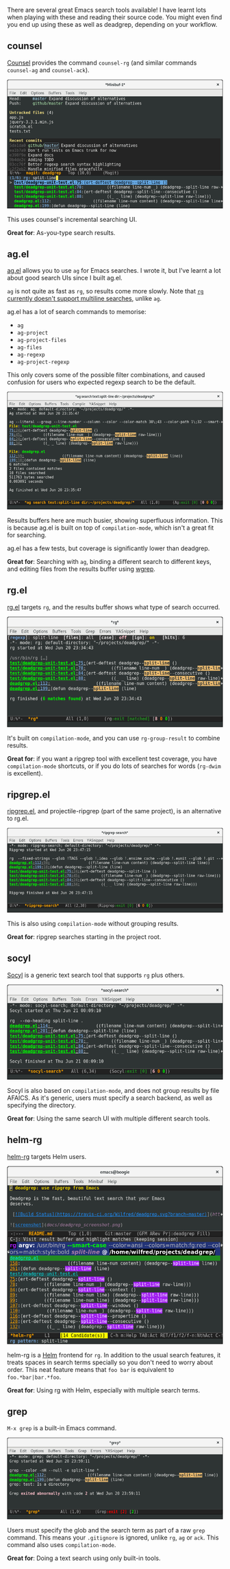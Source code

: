 There are several great Emacs search tools available! I have learnt
lots when playing with these and reading their source code. You might
even find you end up using these as well as deadgrep, depending on
your workflow.

## counsel

[Counsel](https://github.com/abo-abo/swiper) provides the command
`counsel-rg` (and similar commands `counsel-ag` and `counsel-ack`).

![screenshot](./counsel_rg_screenshot.png)

This uses counsel's incremental searching UI.

**Great for**: As-you-type search results.

## ag.el

[ag.el](https://github.com/Wilfred/ag.el/) allows you to use `ag` for
Emacs searches. I wrote it, but I've learnt a lot about good search
UIs since I built ag.el.

`ag` is not quite as fast as `rg`, so results come more slowly. Note
that [`rg` currently doesn't support multiline
searches](https://github.com/BurntSushi/ripgrep/issues/176), unlike `ag`.

ag.el has a lot of search commands to memorise:

* `ag`
* `ag-project`
* `ag-project-files`
* `ag-files`
* `ag-regexp`
* `ag-project-regexp`

This only covers some of the possible filter combinations, and caused
confusion for users who expected regexp search to be the default.

![screenshot](./ag_screenshot.png)

Results buffers here are much busier, showing superfluous
information. This is because ag.el is built on top of
`compilation-mode`, which isn't a great fit for searching.

ag.el has a few tests, but coverage is significantly lower than
deadgrep.

**Great for**: Searching with `ag`, binding a different search to
different keys, and editing files from the results buffer using
[wgrep](https://github.com/mhayashi1120/Emacs-wgrep).

## rg.el

[rg.el](https://github.com/dajva/rg.el) targets `rg`, and the results
buffer shows what type of search occurred.

![screenshot](./rg_el_screenshot.png)

It's built on `compilation-mode`, and you can use `rg-group-result` to
combine results.

**Great for**: if you want a ripgrep tool with excellent test
coverage, you have `compilation-mode` shortcuts, or if you do lots of
searches for words (`rg-dwim` is excellent).

## ripgrep.el

[ripgrep.el](https://github.com/nlamirault/ripgrep.el), and
projectile-ripgrep (part of the same project), is an alternative to
rg.el.

![screenshot](./ripgrep_el_screenshot.png)

This is also using `compilation-mode` without grouping
results. 

**Great for**: ripgrep searches starting in the project root.

## socyl

[Socyl](https://github.com/nlamirault/socyl) is a generic text search
tool that supports `rg` plus others.

![screenshot](./socyl_screenshot.png)

Socyl is also based on `compilation-mode`, and does not group results
by file AFAICS. As it's generic, users must specify a search backend,
as well as specifying the directory.

**Great for**: Using the same search UI with multiple different search
tools.

## helm-rg

[helm-rg](https://github.com/cosmicexplorer/helm-rg) targets Helm
users.

![screenshot](./helm_rg_screenshot.png)

helm-rg is a [Helm](https://github.com/emacs-helm/helm) frontend for
`rg`. In addition to the usual search features, it treats spaces in
search terms specially so you don't need to worry about order. This
neat feature means that `foo bar` is equivalent to
`foo.*bar|bar.*foo`.

**Great for**: Using rg with Helm, especially with multiple search
terms.

## grep

`M-x grep` is a built-in Emacs command.

![screenshot](./grep_screenshot.png)

Users must specify the glob and the search term as part of a raw
`grep` command. This means your `.gitignore` is ignored, unlike `rg`,
`ag` or `ack`. This command also uses `compilation-mode`.

**Great for**: Doing a text search using only built-in tools.
